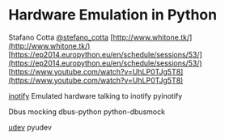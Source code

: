 Hardware Emulation in Python
============================
Stafano Cotta
[@stefano_cotta](https://twitter.com/stefano_cotta)
[http://www.whitone.tk/](http://www.whitone.tk/)
[https://ep2014.europython.eu/en/schedule/sessions/53/](https://ep2014.europython.eu/en/schedule/sessions/53/)
[https://www.youtube.com/watch?v=UhLP0TJg5T8](https://www.youtube.com/watch?v=UhLP0TJg5T8)

[inotify](http://en.wikipedia.org/wiki/Inotify)
Emulated hardware talking to inotify 
pyinotify

Dbus mocking
dbus-python
python-dbusmock

[udev](http://en.wikipedia.org/wiki/Udev)
pyudev
